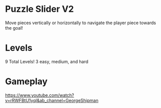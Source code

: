 # Puzzle Slider V2

Move pieces vertically or horizontally to navigate the player piece towards the goal!

# Levels

9 Total Levels!
3 easy, medium, and hard

# Gameplay

https://www.youtube.com/watch?v=rRWFBtU1yqI&ab_channel=GeorgeShipman
